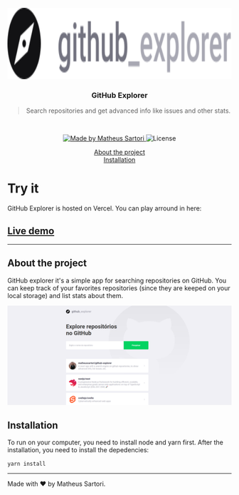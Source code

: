 <p align="center">
  <img alt="GitHub explorer logo" height="160" src="https://github.com/matheussartori/github-explorer/raw/main/assets/logo.svg" />
</p>

<h3 align="center">
  GitHub Explorer
</h3>

<blockquote align="center">Search repositories and get advanced info like issues and other stats.</blockquote>
<br>

<p align="center">
  <a href="https://matheussartori.com.br">
    <img alt="Made by Matheus Sartori" src="https://img.shields.io/badge/made%20by-Matheus%20Sartori-%2304D361">
  </a>

  <img alt="License" src="https://img.shields.io/badge/license-MIT-%2304D361">
</p>

<p align="center">
  <a href="#about-the-project">About the project</a><br>
  <a href="#installation">Installation</a><br>
</p>

# Try it

GitHub Explorer is hosted on Vercel. You can play arround in here:

## [Live demo](https://githubexplorer.matheussartori.com.br/)

<hr />

## About the project

GitHub explorer it's a simple app for searching repositories on GitHub. You can keep track of your favorites repositories (since they are keeped on your local storage) and list stats about them.

<p align="center">
  <img alt="GitHub explorer interface" src="https://github.com/matheussartori/github-explorer/raw/main/assets/github-explorer-1.png" />
</p>

## Installation

To run on your computer, you need to install node and yarn first. After the installation, you need to install the depedencies:

```
yarn install
```

---

Made with ❤️ by Matheus Sartori.
